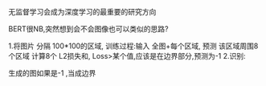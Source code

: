 无监督学习会成为深度学习的最重要的研究方向

BERT很NB,突然想到会不会图像也可以类似的思路?

1.将图片 分隔 100*100的区域, 
训练过程:输入 全图+每个区域, 
预测 该区域周围8个区域 计算8个 L2损失和,
Loss>某个值,应该是在边界部分,预测为-1
2.识别:

生成的图如果是-1 ,当成边界